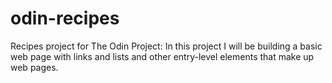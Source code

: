 # odin-recipes
Recipes project for The Odin Project:
In this project I will be building a basic web page with links and lists and other entry-level elements that make up web pages.